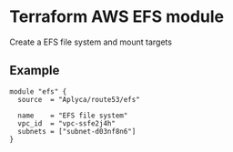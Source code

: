 Terraform AWS EFS module
========================

Create a EFS file system and mount targets

Example
-------

```
module "efs" {
  source  = "Aplyca/route53/efs"

  name    = "EFS file system"
  vpc_id  = "vpc-ssfe2j4h"
  subnets = ["subnet-d03nf8n6"]
}
```
